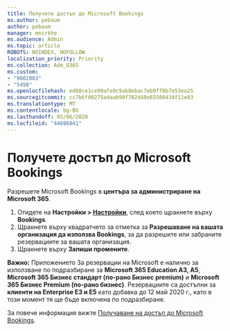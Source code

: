 ```yaml
---
title: Получете достъп до Microsoft Bookings
ms.author: pebaum
author: pebaum
manager: mnirkhe
ms.audience: Admin
ms.topic: article
ROBOTS: NOINDEX, NOFOLLOW
localization_priority: Priority
ms.collection: Adm_O365
ms.custom:
- "9002883"
- "5498"
ms.openlocfilehash: ed88ce1ce99afe0c9ab8ebac7eb0ff8b7e53ea25
ms.sourcegitcommit: cc7b6f00275adaab90f702d48e65500434f11e83
ms.translationtype: MT
ms.contentlocale: bg-BG
ms.lasthandoff: 05/06/2020
ms.locfileid: "44086841"
---
```

# <a name="get-access-to-microsoft-bookings"></a>Получете достъп до Microsoft Bookings

Разрешете Microsoft Bookings в **центъра за администриране на Microsoft 365**.

1. Отидете на **Настройки > [Настройки](https://admin.microsoft.com/Adminportal/Home?source=applauncher#/Settings/Services)**, след което щракнете върху **Bookings**.
2. Щракнете върху квадратчето за отметка за **Разрешаване на вашата организация да използва Bookings**, за да разрешите или забраните резервациите за вашата организация.
3. Щракнете върху **Запиши промените**.

**Важно:** Приложението За резервации на Microsoft е налично за използване по подразбиране за **Microsoft 365 Education A3, A5**, **Microsoft 365 Бизнес стандарт (по-рано Бизнес premium)** и **Microsoft 365 Бизнес Premium (по-рано бизнес)**. Резервациите са достъпни за **клиенти на Enterprise E3 и E5** като добавка до 12 май 2020 г., като в този момент тя ще бъде включена по подразбиране.

За повече информация вижте [Получаване на достъп до Microsoft Bookings](https://support.microsoft.com/en-us/office/get-access-to-microsoft-bookings-5382dc07-aaa5-45c9-8767-502333b214ce).

